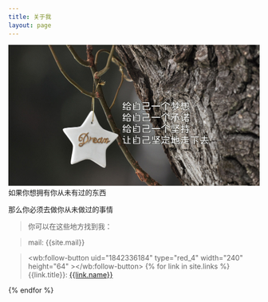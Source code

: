 ```yaml
---
title: 关于我
layout: page
---
```

![dream](/media/files/2013/12/09/dream.jpg)
如果你想拥有你从未有过的东西

那么你必须去做你从未做过的事情

> 你可以在这些地方找到我：

> mail: {{site.mail}}

> <wb:follow-button uid="1842336184" type="red_4" width="240" height="64" ></wb:follow-button>
{% for link in site.links %}
> {{link.title}}: [{{link.name}}]({{link.url}} "{{link.desc}}")

{% endfor %}
